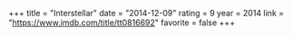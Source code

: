 +++
title = "Interstellar"
date = "2014-12-09"
rating = 9
year = 2014
link = "https://www.imdb.com/title/tt0816692"
favorite = false
+++
